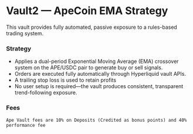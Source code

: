 # Vault2 — ApeCoin EMA Strategy

This vault provides fully automated, passive exposure to a rules-based trading system.

### Strategy

* Applies a dual-period Exponential Moving Average (EMA) crossover system on the APE/USDC pair to generate buy or sell signals.
* Orders are executed fully automatically through Hyperliquid vault APIs.
* A trailing stop loss is used to retain profits
* No user setup is required—the vault produces consistent, transparent trend-following exposure.

### Fees

```
Ape Vault fees are 10% on Deposits (Credited as bonus points) and 40% performance fee
```
